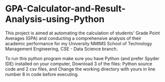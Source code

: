 # GPA-Calculator-and-Result-Analysis-using-Python

This project is aimed at automating the calculation of students' Grade Point Averages (GPA) and conducting a comprehensive analysis of their academic performance for my University NMIMS School of Technology Management Engineering, CSE - Data Science branch.

To run this python program make sure you have Python (and prefer Spyder IDE) installed on your computer, Download 3 of the files: Python source code and 2 csv files, and Change the working directory with yours in line number 8 in code before executing.
